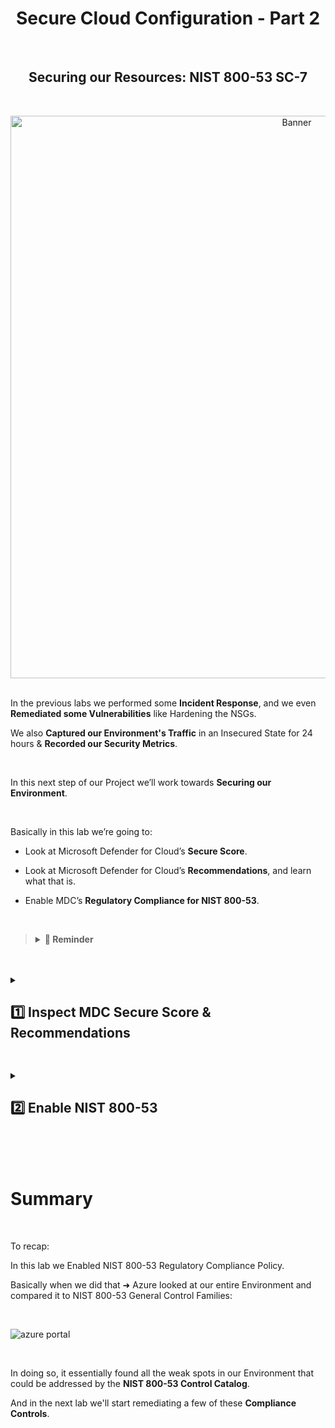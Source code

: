 <h1 align="center">Secure Cloud Configuration - Part 2</h1>

<br>

<h2 align="center">Securing our Resources: NIST 800-53 SC-7</h2>

<br>

<p align="center">
<img width="900" src="https://github.com/user-attachments/assets/53d48cbe-2efe-4d07-9540-8a393bcacf84" alt="Banner"/>

<br>

<br>

In the previous labs we performed some **Incident Response**, and we even **Remediated some Vulnerabilities** like Hardening the NSGs.

We also **Captured our Environment's Traffic** in an Insecured State for 24 hours & **Recorded our Security Metrics**.

<br>

In this next step of our Project we’ll work towards **Securing our Environment**.

<br>

Basically in this lab we’re going to:

  -	Look at Microsoft Defender for Cloud’s **Secure Score**.
    
  -	Look at Microsoft Defender for Cloud’s **Recommendations**, and learn what that is.
    
  -	Enable MDC’s **Regulatory Compliance for NIST 800-53**.

<br>

>   <details close> 
>   
> **<summary> 💭 Reminder</summary>**
> 
> If you remember ➜ **NIST 800-53** is the **Security and Privacy Control Family**.
> 
> It’s basically just a really large **Catalog of Controls** that we can use to either **Evaluate** or help **Secure our Environment**.
> 
> When we enable the **NIST 800-53 Regulatory Compliance** in **Azure**:
>   
>  - It’s going to show us things that we can do in Azure to **Secure our Environment** ➜ that align with **NIST 800-53 Controls**.
> 
> It gives us a better intuition of What NIST 800-53 is, How it’s Used and Why it’s Useful.
>   
>   </details>

<br>

<br>

<details close> 
<summary> <h2>1️⃣ Inspect MDC Secure Score & Recommendations</h2> </summary>
<br>

The first thing we’re going to do is Inspect the [**Microsoft Defender for Cloud Secure Score**](https://learn.microsoft.com/en-us/defender-xdr/microsoft-secure-score?view=o365-worldwide)

We’ll go to the **Azure Portal** ➜ open **Microsoft Defender for Cloud**:

<br>

![azure portal](https://github.com/user-attachments/assets/9c1cce53-082a-4c9e-b6d5-7da25a14a9d7)

<br>

>   <details close> 
>   
> **<summary> 💡 </summary>**
> 
> Defender for Cloud provides us with a 🛡️ **Secure Score**.
> 
> It’s a single metric that we can use to gage our **Security Posture** and how good it is.
>   
>   </details>

<br>

Then we can click on the **Recommendations** blade on the left side:

<br>

![azure portal](https://github.com/user-attachments/assets/9c1cce53-082a-4c9e-b6d5-7da25a14a9d7)

<br>

The interface will show us all the things that are contributing to our Environment’s **Security Score**.

<br>

  <details close> 
  
**<summary> 💡 </summary>**

It’ll show us areas that essentially have gaps:

➡️ So we can implement things in Azure & perform some Configurations in order to make our Security Score go Up.

<br>

  </details>

<br>

![azure portal](https://github.com/user-attachments/assets/9c1cce53-082a-4c9e-b6d5-7da25a14a9d7)

<br>

🔍 We can look through all the different **Recommendations** and get a good sense of what we can do to **Harden our Environment**.

<br>

<h2></h2>
<br>

<h3>Inspect MDC Recommendations</h3>

<br>

If we click on ```View recommendations >```:

<br>

![azure portal](https://github.com/user-attachments/assets/9c1cce53-082a-4c9e-b6d5-7da25a14a9d7)

<br>

It'll show all the things that are contributing to our **Secure Score** ➜ areas in our Environment that essentially have "Gaps".

<br>

![azure portal](https://github.com/user-attachments/assets/9c1cce53-082a-4c9e-b6d5-7da25a14a9d7)

<br>

We can implent things in **Azure** ➜ make some Configurations to get our **Secure Score** to go Up.

For example: under ```> Restrict unauthorized network access``` ➜ if we click on the first Recommendation:

<br>

![azure portal](https://github.com/user-attachments/assets/9c1cce53-082a-4c9e-b6d5-7da25a14a9d7)

<br>

MDC will give us Recommendations on how we can fix it:

- There's a detailed **Description** of what the Recomendation involves.
  
- And there's also the **Remediation Steps** section that breaks down what we have do to Remediate the issue.

<br>

![azure portal](https://github.com/user-attachments/assets/9c1cce53-082a-4c9e-b6d5-7da25a14a9d7)

<br>

✅ So we've analysed the **Recommendations** that when fixed would improve our Environmen's **Secure Score**.

<br>

  </details>

<h2></h2>

<details close> 
<summary> <h2>2️⃣ Enable NIST 800-53</h2> </summary>
<br>

> Add [**NIST 800-53: Security and Privacy Controls for Information Systems and Organizations**](https://csrc.nist.gov/pubs/sp/800/53/r5/upd1/final) to **Microsoft Defender for Cloud**.
> 
> 💡 [**Full Publication**](https://nvlpubs.nist.gov/nistpubs/SpecialPublications/NIST.SP.800-53r5.pdf).

<br>

The next thing we’re going to do is **Enable Regulatory Compliance for NIST 800-53**.

This will basically do the same thing as the **MDC Secure Score Recommendations** ➜ but it’ll do it in the “lens” of **NIST 800-53**.

<br>

  <details close> 
  
**<summary> 📌 Refresher</summary>**

<br>

[NIST 800-53](https://csrc.nist.gov/projects/cprt/catalog#/cprt/framework/version/SP_800_53_5_1_0/home) is a really large control catalog with a lot of different control families like:

-	 Access Control
-	 Identification and Authentication
-	 Incidence Response, etc.

<br>

![azure portal](https://github.com/user-attachments/assets/9c1cce53-082a-4c9e-b6d5-7da25a14a9d7)

<br>

These are all different categories ➜ and then inside of these there’s a lot of **Sub-Controls** essentially

For example: inside of **"SC - SYSTEM AND COMMUNICATION PROTECTION"** ➜ there's a lot of different Categories:

<br>

![azure portal](https://github.com/user-attachments/assets/9c1cce53-082a-4c9e-b6d5-7da25a14a9d7)

<br>

When we enable NIST 800-53 Regulatory Compliance inside of Defender for Cloud:

  - It’s basically going to look at all the different Controls inside of NIST 800-53
    
  - And it'll suggest different things we can do in our Environment that align with, for example, SC-7:

<br>

![azure portal](https://github.com/user-attachments/assets/9c1cce53-082a-4c9e-b6d5-7da25a14a9d7)

<br>

Essentially it will suggest different implementations we can do in Azure to bring our Environment "Up to Par" with NIST 800-53.

In a way, show us Gaps in relation to Controls that exist in NIST 800-53.

  </details>

<br>

To add NIST 800-53:

  - First inside the MDC home page ➜ click on the **Regulatory Compliance** blade on the left side:

<br>

![azure portal](https://github.com/user-attachments/assets/9c1cce53-082a-4c9e-b6d5-7da25a14a9d7)

<br>

  - Then at the top ➜ click on **Manage compliance policies**:

<br>

![azure portal](https://github.com/user-attachments/assets/9c1cce53-082a-4c9e-b6d5-7da25a14a9d7)

<br>

  - We'll then click on our ```Azure subscription 1```:

<br>

![azure portal](https://github.com/user-attachments/assets/9c1cce53-082a-4c9e-b6d5-7da25a14a9d7)

<br>

  - Inside the **Security policy** blade ➜ under **Industry & regulatory standards**  ➜ click on the **"Add more standards"** button:

<br>

![azure portal](https://github.com/user-attachments/assets/9c1cce53-082a-4c9e-b6d5-7da25a14a9d7)

<br>

  - Add ```NIST 800-53 R5``` as a **Regulatory Compliance Standard**:

<br>

![azure portal](https://github.com/user-attachments/assets/9c1cce53-082a-4c9e-b6d5-7da25a14a9d7)

<br>

- We'll leave the Configuration Settings for the Initiative Assignment as the Default ones ➜ and click **"Create"**

<br>

![azure portal](https://github.com/user-attachments/assets/9c1cce53-082a-4c9e-b6d5-7da25a14a9d7)

<br>

The Policy Initiative Assignment takes a few minutes to take effect.

After waiting a while ➜ we can confirm that **NIST 800-53 R5** was successfully assigned to our Subscription ✅

<br>

![azure portal](https://github.com/user-attachments/assets/9c1cce53-082a-4c9e-b6d5-7da25a14a9d7)

<br>


⚠️ Again ➜ it takes some time for the policy to be added to our Environment.

But eventually it should appear inside of our MDC Dashboard ➜ under **Regulatory compliance**:

<br>

![azure portal](https://github.com/user-attachments/assets/9c1cce53-082a-4c9e-b6d5-7da25a14a9d7)

<br>


  <details close> 
  
**<summary> 📝 Context</summary>**

Basically NIST 800-53 contains a whole bunch of control families with different Controls that you can apply to your Environment.

NIST 800-53 is not specific to any Environment ➜ they're just generalized Controls.

But Microsoft created this NIST 800-53 Policy to map those General Controls to things that we can actually do inside of Azure.

This are the general Control Families defined by NIST:

<br>

![azure portal](https://github.com/user-attachments/assets/9c1cce53-082a-4c9e-b6d5-7da25a14a9d7)

<br>

If we expand one of the Control Families ➜ **“AC. Access Control”** for example:

It shows what we can do inside of the Azure Portal to our Resources to be “Compliant” with each individual Sub-Control:

<br>

![azure portal](https://github.com/user-attachments/assets/9c1cce53-082a-4c9e-b6d5-7da25a14a9d7)

<br>

Again as an example: for **IR-6(2)** as defined by NIST ➜ there could be some improvements made in our Environment:

<br>

![azure portal](https://github.com/user-attachments/assets/9c1cce53-082a-4c9e-b6d5-7da25a14a9d7)

<br>

We can click on the first **Automated assessment** ➜ and MDC will give us Instructions on how to remediate this issue:

<br>

![azure portal](https://github.com/user-attachments/assets/9c1cce53-082a-4c9e-b6d5-7da25a14a9d7)

<br>

If we expand the ```∨ Remediation steps``` ➜ it'll give us the Steps to Take in order to Manually Remidiate this Sub-Control.

  </details>



➡️ In our upcoming lab ➜ we're going to implement **SC-7 Boundary Protection**, in order to bring this Control "Up to Compliance".

<br>

<h2></h2>

  </details>

<br>

<br>

<br>

<h1>Summary</h1>
<br>

To recap:

In this lab we Enabled NIST 800-53 Regulatory Compliance Policy.

Basically when we did that ➜ Azure looked at our entire Environment and compared it to NIST 800-53 General Control Families:

<br>

![azure portal](https://github.com/user-attachments/assets/9c1cce53-082a-4c9e-b6d5-7da25a14a9d7)

<br>

In doing so, it essentially found all the weak spots in our Environment that could be addressed by the **NIST 800-53 Control Catalog**.

And in the next lab we'll start remediating a few of these **Compliance Controls**.


<br>

<br>

<br>

<br>

<br>

<br>

<br>
  
<br>
